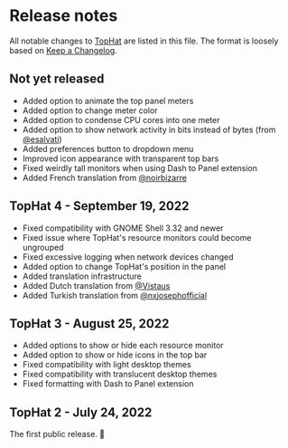 # Release notes

All notable changes to [TopHat] are listed in this file. The format is loosely
based on [Keep a Changelog].

## Not yet released

- Added option to animate the top panel meters
- Added option to change meter color
- Added option to condense CPU cores into one meter
- Added option to show network activity in bits instead of bytes (from [@esalvati](https://github.com/esalvati))
- Added preferences button to dropdown menu
- Improved icon appearance with transparent top bars
- Fixed weirdly tall monitors when using Dash to Panel extension
- Added French translation from [@noirbizarre](https://github.com/noirbizarre)

## TopHat 4 - September 19, 2022

- Fixed compatibility with GNOME Shell 3.32 and newer
- Fixed issue where TopHat's resource monitors could become ungrouped
- Fixed excessive logging when network devices changed
- Added option to change TopHat's position in the panel
- Added translation infrastructure
- Added Dutch translation from [@Vistaus](https://github.com/Vistaus)
- Added Turkish translation from
  [@nxjosephofficial](https://github.com/nxjosephofficial)

## TopHat 3 - August 25, 2022

- Added options to show or hide each resource monitor
- Added option to show or hide icons in the top bar
- Fixed compatibility with light desktop themes
- Fixed compatibility with translucent desktop themes
- Fixed formatting with Dash to Panel extension

## TopHat 2 - July 24, 2022

The first public release. 🎉️

[TopHat]: https://extensions.gnome.org/extension/5219/tophat/
[Keep a Changelog]: https://keepachangelog.com/en/1.0.0/
